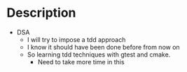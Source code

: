 # Description
- DSA
  - I will try to impose a tdd approach
  - I know it should have been done before from now on
  - So learning tdd techniques with gtest and cmake.
    - Need to take more time in this

